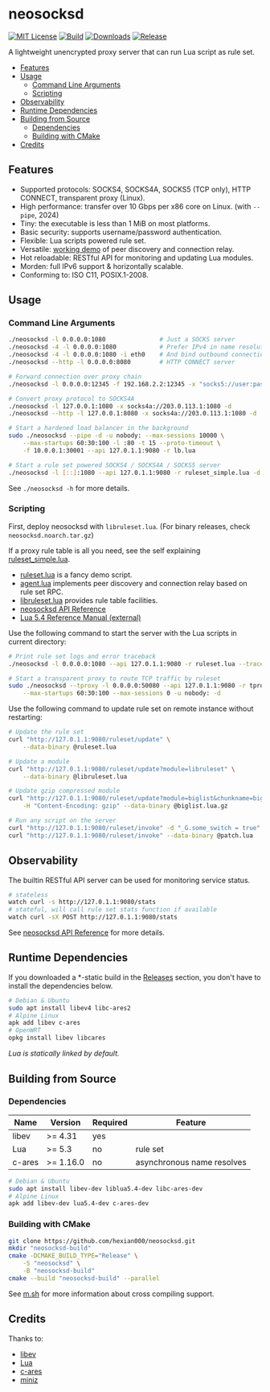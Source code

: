 # neosocksd

[![MIT License](https://img.shields.io/github/license/hexian000/neosocksd)](https://github.com/hexian000/neosocksd/blob/master/LICENSE)
[![Build](https://github.com/hexian000/neosocksd/actions/workflows/build.yml/badge.svg)](https://github.com/hexian000/neosocksd/actions/workflows/build.yml)
[![Downloads](https://img.shields.io/github/downloads/hexian000/neosocksd/total.svg)](https://github.com/hexian000/neosocksd/releases)
[![Release](https://img.shields.io/github/release/hexian000/neosocksd.svg?style=flat)](https://github.com/hexian000/neosocksd/releases)

A lightweight unencrypted proxy server that can run Lua script as rule set.

- [Features](#features)
- [Usage](#usage)
  - [Command Line Arguments](#command-line-arguments)
  - [Scripting](#scripting)
- [Observability](#observability)
- [Runtime Dependencies](#runtime-dependencies)
- [Building from Source](#building-from-source)
  - [Dependencies](#dependencies)
  - [Building with CMake](#building-with-cmake)
- [Credits](#credits)


## Features

- Supported protocols: SOCKS4, SOCKS4A, SOCKS5 (TCP only), HTTP CONNECT, transparent proxy (Linux).
- High performance: transfer over 10 Gbps per x86 core on Linux. (with `--pipe`, 2024)
- Tiny: the executable is less than 1 MiB on most platforms.
- Basic security: supports username/password authentication.
- Flexible: Lua scripts powered rule set.
- Versatile: [working demo](agent.lua) of peer discovery and connection relay.
- Hot reloadable: RESTful API for monitoring and updating Lua modules.
- Morden: full IPv6 support & horizontally scalable.
- Conforming to: ISO C11, POSIX.1-2008.


## Usage
### Command Line Arguments

```sh
./neosocksd -l 0.0.0.0:1080               # Just a SOCKS server
./neosocksd -4 -l 0.0.0.0:1080            # Prefer IPv4 in name resolution
./neosocksd -4 -l 0.0.0.0:1080 -i eth0    # And bind outbound connections to eth0
./neosocksd --http -l 0.0.0.0:8080        # HTTP CONNECT server

# Forward connection over proxy chain
./neosocksd -l 0.0.0.0:12345 -f 192.168.2.2:12345 -x "socks5://user:pass@192.168.1.1:1080,http://192.168.2.1:8080"

# Convert proxy protocol to SOCKS4A
./neosocksd -l 127.0.0.1:1080 -x socks4a://203.0.113.1:1080 -d
./neosocksd --http -l 127.0.0.1:8080 -x socks4a://203.0.113.1:1080 -d

# Start a hardened load balancer in the background
sudo ./neosocksd --pipe -d -u nobody: --max-sessions 10000 \
    --max-startups 60:30:100 -l :80 -t 15 --proto-timeout \
    -f 10.0.0.1:30001 --api 127.0.1.1:9080 -r lb.lua

# Start a rule set powered SOCKS4 / SOCKS4A / SOCKS5 server
./neosocksd -l [::]:1080 --api 127.0.1.1:9080 -r ruleset_simple.lua -d
```

See `./neosocksd -h` for more details.

### Scripting

First, deploy neosocksd with `libruleset.lua`. (For binary releases, check `neosocksd.noarch.tar.gz`)

If a proxy rule table is all you need, see the self explaining [ruleset_simple.lua](ruleset_simple.lua).

- [ruleset.lua](ruleset.lua) is a fancy demo script.
- [agent.lua](agent.lua) implements peer discovery and connection relay based on rule set RPC.
- [libruleset.lua](libruleset.lua) provides rule table facilities.
- [neosocksd API Reference](https://github.com/hexian000/neosocksd/wiki/API-Reference)
- [Lua 5.4 Reference Manual (external)](https://www.lua.org/manual/5.4/manual.html)

Use the following command to start the server with the Lua scripts in current directory:

```sh
# Print rule set logs and error traceback
./neosocksd -l 0.0.0.0:1080 --api 127.0.1.1:9080 -r ruleset.lua --traceback --loglevel 6

# Start a transparent proxy to route TCP traffic by ruleset
sudo ./neosocksd --tproxy -l 0.0.0.0:50080 --api 127.0.1.1:9080 -r tproxy.lua \
    --max-startups 60:30:100 --max-sessions 0 -u nobody: -d
```

Use the following command to update rule set on remote instance without restarting:

```sh
# Update the rule set
curl "http://127.0.1.1:9080/ruleset/update" \
    --data-binary @ruleset.lua

# Update a module
curl "http://127.0.1.1:9080/ruleset/update?module=libruleset" \
    --data-binary @libruleset.lua

# Update gzip compressed module
curl "http://127.0.1.1:9080/ruleset/update?module=biglist&chunkname=biglist.lua" \
    -H "Content-Encoding: gzip" --data-binary @biglist.lua.gz

# Run any script on the server
curl "http://127.0.1.1:9080/ruleset/invoke" -d "_G.some_switch = true"
curl "http://127.0.1.1:9080/ruleset/invoke" --data-binary @patch.lua
```


## Observability

The builtin RESTful API server can be used for monitoring service status.

```sh
# stateless
watch curl -s http://127.0.1.1:9080/stats
# stateful, will call rule set stats function if available
watch curl -sX POST http://127.0.1.1:9080/stats
```

See [neosocksd API Reference](https://github.com/hexian000/neosocksd/wiki/API-Reference#restful-api) for more details.


## Runtime Dependencies

If you downloaded a *-static build in the [Releases](https://github.com/hexian000/neosocksd/releases) section, you don't have to install the dependencies below.

```sh
# Debian & Ubuntu
sudo apt install libev4 libc-ares2
# Alpine Linux
apk add libev c-ares
# OpenWRT
opkg install libev libcares
```

*Lua is statically linked by default.*


## Building from Source
### Dependencies

| Name   | Version   | Required | Feature                    |
| ------ | --------- | -------- | -------------------------- |
| libev  | >= 4.31   | yes      |                            |
| Lua    | >= 5.3    | no       | rule set                   |
| c-ares | >= 1.16.0 | no       | asynchronous name resolves |

```sh
# Debian & Ubuntu
sudo apt install libev-dev liblua5.4-dev libc-ares-dev
# Alpine Linux
apk add libev-dev lua5.4-dev c-ares-dev
```

### Building with CMake

```sh
git clone https://github.com/hexian000/neosocksd.git
mkdir "neosocksd-build"
cmake -DCMAKE_BUILD_TYPE="Release" \
    -S "neosocksd" \
    -B "neosocksd-build"
cmake --build "neosocksd-build" --parallel
```

See [m.sh](m.sh) for more information about cross compiling support.


## Credits

Thanks to:
- [libev](http://software.schmorp.de/pkg/libev.html)
- [Lua](https://www.lua.org/)
- [c-ares](https://c-ares.org/)
- [miniz](https://github.com/richgel999/miniz)
